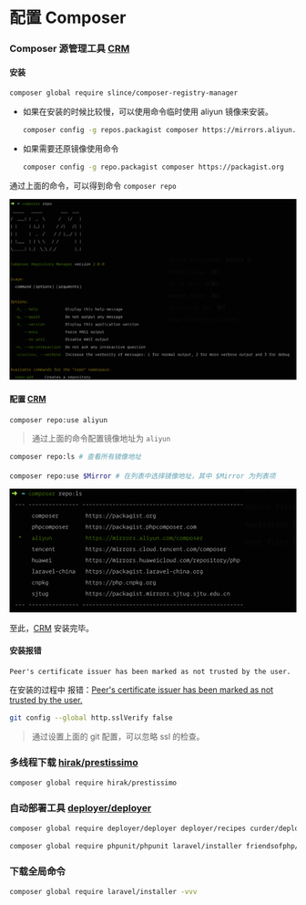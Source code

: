 # 配置 Composer

### Composer 源管理工具 [CRM](https://github.com/slince/composer-registry-manager)

#### 安装

```bash
composer global require slince/composer-registry-manager
```

- 如果在安装的时候比较慢，可以使用命令临时使用 aliyun 镜像来安装。
    ```bash
    composer config -g repos.packagist composer https://mirrors.aliyun.com/composer
    ```

- 如果需要还原镜像使用命令
  ```bash
  composer config -g repo.packagist composer https://packagist.org
  ```

通过上面的命令，可以得到命令 `composer repo`

![](./../assets/config/composer-repository-manager-info.png)

#### 配置 [CRM](https://github.com/slince/composer-registry-manager)

```bash
composer repo:use aliyun
```

> 通过上面的命令配置镜像地址为 `aliyun`

```bash
composer repo:ls # 查看所有镜像地址

composer repo:use $Mirror # 在列表中选择镜像地址，其中 $Mirror 为列表项
```

![](./../assets/config/composer-repository-manager-select-aliyun.png)

至此，[CRM](https://github.com/slince/composer-registry-manager) 安装完毕。

#### 安装报错

```
Peer's certificate issuer has been marked as not trusted by the user.
```

在安装的过程中 报错：[Peer's certificate issuer has been marked as not trusted by the user.](https://discuss.devopscube.com/t/solved-git-github-peers-certificate-issuer-has-been-marked-as-not-trusted-by-the-user/474)

```bash
git config --global http.sslVerify false
```

> 通过设置上面的 git 配置，可以忽略 ssl 的检查。

### 多线程下载 [hirak/prestissimo](https://github.com/hirak/prestissimo)

```bash
composer global require hirak/prestissimo
```

### 自动部署工具 [deployer/deployer](https://github.com/deployphp/deployer)

```bash
composer global require deployer/deployer deployer/recipes curder/deployphp-recipes --no-progress --profile --prefer-dist
```

```bash
composer global require phpunit/phpunit laravel/installer friendsofphp/php-cs-fixer squizlabs/php_codesniffer --no-progress --profile --prefer-dist
```

### 下载全局命令

```bash
composer global require laravel/installer -vvv
```
